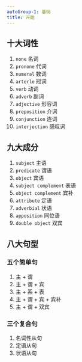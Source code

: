 ```yaml
---
autoGroup-1: 基础
title: 开始
---
```

## 十大词性
1. `none` 名词
2. `pronone` 代词
3. `numeral` 数词
4. `arterle` 冠词
5. `verb` 动词
6. `adverb` 副词
7. `adjective` 形容词
8. `preposition` 介词
9. `conjunction` 连词
10. `interjection` 感叹词
## 九大成分 
1. `subject` 主语
2. `predicate` 谓语
3. `object` 宾语
4. `subject complement` 表语
5. `object complement` 宾补
6. `attribute` 定语
7. `adverbial` 状语
8. `apposition` 同位语
9. `double object` 双宾
## 八大句型
### 五个简单句
1. 主 + 谓
2. 主 + 谓 + 宾
3. 主 + 系 + 表
4. 主 + 谓 + 宾 + 宾补
5. 主 + 谓 + 双宾

### 三个复合句
1. 名词性从句
2. 定语从句
3. 状语从句
